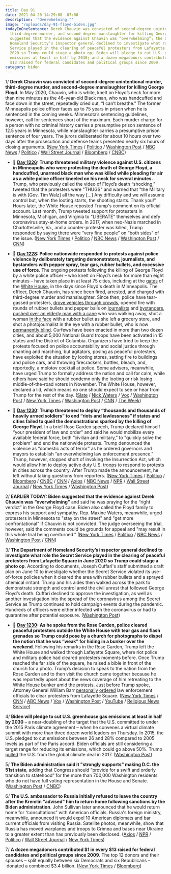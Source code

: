 ```yaml
---
title: Day 91
date: 2021-04-20 14:29:00 -07:00
description: '"Overwhelming."'
image: "/uploads/day-91-floyd-biden.jpg"
todayInOneSentence: Derek Chauvin was convicted of second-degree unintentional murder,
  third-degree murder, and second-degree manslaughter for killing George Floyd; Biden
  suggested that the evidence against Chauvin was “overwhelming”; the Department of
  Homeland Security’s inspector general declined to investigate what role the Secret
  Service played in the clearing of peaceful protesters from Lafayette Square in June
  2020 so Trump could stage a photo op; Biden will pledge to cut U.S. greenhouse gas
  emissions at least in half by 2030; and a dozen megadonors contributed $1 in every
  $13 raised for federal candidates and political groups since 2009.
category: biden
---
```


1/ **Derek Chauvin was convicted of second-degree unintentional murder, third-degree murder, and second-degree manslaughter for killing George Floyd**. In May 2020, Chauvin, who is white, knelt on Floyd’s neck for more than nine minutes as the 46-year-old Black man, who was handcuffed and face down in the street, repeatedly cried out, “I can’t breathe.” The former Minneapolis police officer faces up to 75 years in prison when he is sentenced in the coming weeks. Minnesota’s sentencing guidelines, however, call for sentences short of the maximum. Each murder charge for a person with no criminal history carries a presumptive prison sentence of 12.5 years in Minnesota, while manslaughter carries a presumptive prison sentence of four years. The jurors deliberated for about 10 hours over two days after the prosecution and defense teams presented nearly six hours of closing arguments. ([New York Times](https://www.nytimes.com/live/2021/04/20/us/derek-chauvin-verdict-george-floyd) / [Politico](https://www.politico.com/news/2021/04/20/derek-chauvin-trial-verdict-george-floyd-483535) / [Washington Post](https://www.washingtonpost.com/nation/2021/04/20/derek-chauvin-trial-verdict/) / [NBC News](https://www.nbcnews.com/news/us-news/derek-chauvin-verdict-reached-trial-over-george-floyd-s-death-n1264565) / [Politico](https://www.politico.com/news/2021/04/20/derek-chauvin-trial-verdict-george-floyd-483535) / [Wall Street Journal](https://www.wsj.com/livecoverage/derek-chauvin-trial-verdict) / [Bloomberg](https://www.bloomberg.com/news/articles/2021-04-20/jury-reaches-verdict-in-george-floyd-murder-case-chauvin-update?srnd=premium&sref=MIBMEEoj) / [CNBC](https://www.cnbc.com/2021/04/20/derek-chauvin-trial-verdict.html))

* 📌 **[Day 1226](https://whatthefuckjusthappenedtoday.com/2020/05/29/day-1226/#1-trump-threatened-military-violence): Trump threatened military violence against U.S. citizens in Minneapolis who were protesting the death of George Floyd, a handcuffed, unarmed black man who was killed while pleading for air as a white police officer kneeled on his neck for several minutes.** Trump, who previously called the video of Floyd’s death “shocking," tweeted that the protesters were "THUGS" and warned that "the Military is with \[Gov. Tim Walz\] all the way \[...\] Any difficulty and we will assume control but, when the looting starts, the shooting starts. Thank you!” Hours later, the White House reposted Trump's comment on its official account. Last month, Trump tweeted support for protesters in Minnesota, Michigan, and Virginia to "LIBERATE" themselves and defy coronavirus stay-at-home orders. In 2017, when neo-Nazis marched in Charlottesville, Va., and a counter-protester was killed, Trump responded by saying there were “very fine people” on “both sides” of the issue. ([New York Times](https://www.nytimes.com/2020/05/29/us/politics/trump-looting-shooting.html) / [Politico](https://www.politico.com/news/2020/05/29/trump-threatens-to-unleash-gunfire-on-minnesota-protesters-288406) / [NBC News](https://www.nbcnews.com/politics/donald-trump/twitter-says-trump-violated-rules-against-glorifying-violence-places-public-n1217591) / [Washington Post](https://www.washingtonpost.com/nation/2020/05/29/trump-minneapolis-twitter-protest/) / [CNN](https://edition.cnn.com/2020/05/29/tech/trump-twitter-minneapolis/))

* 📌 **[Day 1228](https://whatthefuckjusthappenedtoday.com/2020/05/31/day-1228/#1-police-nationwide-responded-to-pro): Police nationwide responded to protests against police violence by deliberately targeting demonstrators, journalists, and bystanders with pepper spray, tear gas, rubber bullets, and excessive use of force**. The ongoing protests following the killing of George Floyd by a white police officer – who knelt on Floyd’s neck for more than eight minutes – have taken place in at least 75 cities, including at the [gates](https://www.washingtonpost.com/local/public-safety/trump-accuses-dc-mayor-of-refusing-to-help-secret-service-at-white-house-demonstration-over-killing-of-george-floyd/2020/05/30/9bb59212-a276-11ea-9590-1858a893bd59_story.html) of the [White House](https://www.nbcnews.com/politics/donald-trump/police-use-pepper-spray-protesters-gather-near-white-house-after-n1219751), in the days since Floyd's death in Minneapolis. The officer, Derek Chauvin, has since been fired, arrested, and charged with third-degree murder and manslaughter. Since then, police have tear-gassed protesters, [drove vehicles through crowds](https://www.cnn.com/2020/05/31/us/nypd-truck-george-floyd-protest/index.html), opened fire with rounds of rubber bullets and pepper balls on [journalists](https://www.vox.com/identities/2020/5/31/21276013/police-targeted-journalists-covering-george-floyd-protests) and [bystanders](https://twitter.com/tkerssen/status/1266921821653385225), [pushed over an elderly man with a cane](https://www.youtube.com/watch?v=rKeNdcMhoZE) who was walking away, shot a woman [in the face](https://twitter.com/KevinRKrause/status/1266898396339675137) with a rubber bullet as she left a grocery store, and shot a photojournalist in the eye with a rubber bullet, who is now [permanently blind](https://twitter.com/KillerMartinis/status/1266786161143537669?ref_src=twsrc%5Etfw%7Ctwcamp%5Etweetembed%7Ctwterm%5E1266786161143537669%7Ctwgr%5E&ref_url=https%3A%2F%2Fwww.vox.com%2Fidentities%2F2020%2F5%2F31%2F21276013%2Fpolice-targeted-journalists-covering-george-floyd-protests). Curfews have been enacted in more than two dozen cities, and about 5,000 National Guard troops have been activated in 15 states and the District of Columbia. Organizers have tried to keep the protests focused on police accountability and social justice through chanting and marching, but agitators, posing as peaceful protesters, have exploited the situation by looting stores, setting fire to buildings and police cars, and throwing firecrackers, bottles, bleach, and, reportedly, a molotov cocktail at police. Some advisers, meanwhile, have urged Trump to formally address the nation and call for calm, while others have said he should condemn only the looting or risk losing middle-of-the-road voters in November. The White House, however, declared a lid, which means no one should expect to see or hear from Trump for the rest of the day. ([Slate](https://slate.com/news-and-politics/2020/05/george-floyd-protests-police-violence.html?via=taps_top) / [Nick Waters](https://www.bellingcat.com/news/americas/2020/05/31/us-law-enforcement-are-deliberately-targeting-journalists-during-george-floyd-protests/) / [Vox](https://www.vox.com/2020/5/30/21275507/minneapolis-george-floyd-protests-police-violence) / [Washington Post](https://www.washingtonpost.com/politics/police-turn-more-aggressive-against-protesters-and-bystanders-alike-adding-to-violence-and-chaos/2020/05/31/588ad218-a32f-11ea-b619-3f9133bbb482_story.html) / [New York Times](https://www.nytimes.com/2020/05/30/us/minneapolis-floyd-protests.html?action=click&module=Spotlight&pgtype=Homepage) / [Washington Post](https://www.washingtonpost.com/nation/2020/05/31/george-floyd-protests-live-updates/) / [CNN](https://www.cnn.com/2020/05/31/politics/trump-protests-george-floyd/index.html) / [The Week](https://theweek.com/speedreads/917390/white-house-reportedly-divided-over-whether-trump-should-address-nation-amid-protests))

* 📌 **[Day 1230](https://whatthefuckjusthappenedtoday.com/2020/06/02/day-1230/#1-trump-threatened-to-deploy-%E2%80%9Cthousa): Trump threatened to deploy “thousands and thousands of heavily armed soldiers” to end “riots and lawlessness” if states and cities failed to quell the demonstrations sparked by the killing of George Floyd**. In a brief Rose Garden speech, Trump declared himself “your president of law and order" and said he would mobilize every available federal force, both “civilian and military,” to "quickly solve the problem" and end the nationwide protests. Trump denounced the violence as “domestic acts of terror” as he ordered governors and mayors to establish “an overwhelming law enforcement presence." Trump, however, stopped short of invoking the Insurrection Act, which would allow him to deploy active duty U.S. troops to respond to protests in cities across the country. After Trump made the announcement, he left without taking questions from reporters.  ([New York Times](https://www.nytimes.com/2020/06/01/us/politics/trump-governors.html) /  [Politico](https://www.politico.com/news/2020/06/01/trump-slams-governors-as-weak-crackdown-on-protests-294023) / [Bloomberg](https://www.bloomberg.com/news/articles/2020-06-01/trump-to-speak-at-white-house-amid-violent-nationwide-protests?srnd=premium&sref=MIBMEEoj) / [CNBC](https://www.cnbc.com/2020/06/01/trump-threatens-to-deploy-military-as-george-floyd-protests-continue-to-shake-the-us.html) / [CNN](https://www.cnn.com/2020/06/01/politics/donald-trump-national-address-race/index.html) / [Axios](https://www.axios.com/donald-trump-law-order-white-house-walk-a2d5ecb8-442c-4ab8-b845-b293ffad6710.html) / [NBC News](https://www.nbcnews.com/politics/politics-news/trump-considering-move-invoke-insurrection-act-n1221326) / [NPR](https://www.npr.org/2020/06/02/867565338/governors-push-back-on-trumps-threat-to-deploy-federal-troops-to-quell-unrest) / [Wall Street Journal](https://www.wsj.com/articles/minneapolis-unrest-subsides-as-cities-rage-over-death-of-george-floyd-11591018710?mod=breakingnews) / [New York Times](https://www.nytimes.com/2020/06/01/us/floyd-protests-live.html) / [Washington Post](https://www.washingtonpost.com/local/washington-dc-protest-white-house-george-floyd/2020/06/01/6b193d1c-a3c9-11ea-bb20-ebf0921f3bbd_story.html))

2/ **EARLIER TODAY: Biden suggested that the evidence against Derek Chauvin was “overwhelming”** and said he was praying for the “right verdict” in the George Floyd case. Biden also called the Floyd family to express his support and sympathy. Rep. Maxine Waters, meanwhile, urged protesters in Minnesota to "stay on the street" and "get more confrontational" if Chauvin is not convicted. The judge overseeing the trial, however, said the comments could be grounds for appeal and "may result in this whole trial being overturned." ([New York Times](https://www.nytimes.com/2021/04/20/us/biden-calls-george-floyd-family.html?action=click&module=Top%20Stories&pgtype=Homepage) / [Politico](https://www.politico.com/news/2021/04/20/biden-chauvin-trial-guilty-verdict-483463) / [NBC News](https://www.nbcnews.com/news/us-news/president-biden-called-george-floyd-s-family-say-he-praying-n1264612) / [Washington Post](https://www.washingtonpost.com/politics/2021/04/20/joe-biden-live-updates/#link-JA3ASZGJBVCF7FTBO6A2EHW3MA) / [CNN](https://www.washingtonpost.com/politics/2021/04/20/joe-biden-live-updates/))

3/ **The Department of Homeland Security’s inspector general declined to investigate what role the Secret Service played in the clearing of peaceful protesters from Lafayette Square in June 2020 so Trump could stage a photo op**. According to documents, Joseph Cuffari's staff submitted a draft plan on June 10 to investigate whether the Secret Service violated its use-of-force policies when it cleared the area with rubber bullets and a sprayed chemical irritant. Trump and his aides then walked across the park to demonstrate strength and control amid the civil unrest that followed George Floyd’s death. Cuffari declined to approve the investigation, as well as another investigation into the spread of the coronavirus among the Secret Service as Trump continued to hold campaign events during the pandemic. Hundreds of officers were either infected with the coronavirus or had to quarantine after potential exposure. ([Washington Post](https://www.washingtonpost.com/politics/secret-service-trump-inspector-general/2021/04/19/87f20cc6-9eea-11eb-9d05-ae06f4529ece_story.html))

* 📌 **[Day 1230](https://whatthefuckjusthappenedtoday.com/2020/06/02/day-1230/#2-as-he-spoke-from-the-rose-garden-p): As he spoke from the Rose Garden, police cleared peaceful protesters outside the White House with tear gas and flash grenades so Trump could pose by a church for photographs to dispel the notion that he was “weak” for hiding in a bunker over the weekend**. Following his remarks in the Rose Garden, Trump left the White House and walked through Lafayette Square, where riot police and military police had cleared protesters moments before. Once Trump reached the far side of the square, he raised a bible in front of the church for a photo. Trump’s decision to speak to the nation from the Rose Garden and to then visit the church came together because he was reportedly upset about the news coverage of him retreating to the White House bunker amid the protests. Just before Trump spoke, Attorney General William Barr [personally](https://www.washingtonpost.com/politics/barr-personally-ordered-removal-of-protesters-near-white-house-leading-to-use-of-force-against-largely-peaceful-crowd/2020/06/02/0ca2417c-a4d5-11ea-b473-04905b1af82b_story.html) [ordered](https://www.cnn.com/2020/06/02/politics/barr-protests-white-house/index.html) law enforcement officials to clear protesters from Lafayette Square. ([New York Times](https://www.nytimes.com/2020/06/01/us/politics/trump-st-johns-church-bible.html) / [CNN](https://www.cnn.com/2020/06/01/politics/cnntv-bishop-trump-photo-op/index.html) / [ABC News](https://abcnews.go.com/Politics/national-guard-troops-deployed-white-house-trump-calls/story?id=71004151) / [Vox](https://www.vox.com/2020/6/1/21277610/monday-lafayette-square-tear-gas) / [Washington Post](https://www.washingtonpost.com/politics/inside-the-push-to-tear-gas-protesters-ahead-of-a-trump-photo-op/2020/06/01/4b0f7b50-a46c-11ea-bb20-ebf0921f3bbd_story.html) / [YouTube](https://www.youtube.com/watch?v=zQCHvK_pB7U) / [Religious News Service](https://religionnews.com/2020/06/02/ahead-of-trump-bible-photo-op-police-forcibly-expel-priest-from-st-johns-church-near-white-house/))

4/ **Biden will pledge to cut U.S. greenhouse gas emissions at least in half by 2030** – a near-doubling of the target that the U.S. committed to under the 2015 Paris climate agreement – when he convenes a virtual climate summit with more than three dozen world leaders on Thursday. In 2015, the U.S. pledged to cut emissions between 26 and 28% compared to 2005 levels as part of the Paris accord. Biden officials are still considering a target range for reducing its emissions, which could go above 50%. Trump [pulled](https://whatthefuckjusthappenedtoday.com/2017/06/01/Day-133/#1-trump-pulled-the-us-from-the-paris) the U.S. from the global climate deal in 2017. ([Washington Post](https://www.washingtonpost.com/climate-environment/2021/04/20/biden-climate-change/))

5/ **The Biden administration said it "strongly supports" making D.C. the 51st state**, adding that Congress should “provide for a swift and orderly transition to statehood” for the more than 700,000 Washington residents who do not have full voting representation in the House and Senate. ([Washington Post](https://www.washingtonpost.com/local/dc-politics/biden-dc-statehood-position/2021/04/20/31b86b92-a1e3-11eb-85fc-06664ff4489d_story.html) / [CNBC](https://www.cnbc.com/2021/04/20/biden-administration-backs-dc-statehood-urges-swift-action-as-house-prepares-to-vote-on-bill.html))

6/ **The U.S. ambassador to Russia initially refused to leave the country after the Kremlin "advised" him to return home following sanctions by the Biden administration**. John Sullivan later announced that he would return home for “consultations” with American officials. Russia's foreign ministry, meanwhile, announced it would expel 10 American diplomats and bar current officials from visiting Russia.
Satellite photos, meanwhile, show that Russia has moved warplanes and troops to Crimea and bases near Ukraine to a greater extent than has previously been disclosed. ([Axios](https://www.axios.com/john-sullivan-ambassador-russia-sanctions-5215f137-c473-42f8-a6ac-a49cf5b1f4b4.html) / [NPR](https://www.npr.org/2021/04/20/989032519/u-s-ambassador-to-russia-returns-to-washington-as-relations-sour-further) / [Politico](https://www.politico.com/news/2021/04/20/us-ambassador-russia-returning-washington-483409) / [Wall Street Journal](https://www.wsj.com/articles/satellite-images-show-russias-expanding-ukraine-buildup-11618917238?mod=djemalertNEWS) / [New York Times](https://www.nytimes.com/2021/04/20/world/europe/-ukraine-russia-putin-invasion.html))

7/ **A dozen megadonors contributed $1 in every $13 raised for federal candidates and political groups since 2009**. The top 12 donors and their spouses – split equally between six Democrats and six Republicans – donated a combined $3.4 billion. ([New York Times](https://www.nytimes.com/2021/04/20/us/politics/megadonors-political-spending.html) / [Bloomberg](https://www.bloomberg.com/news/articles/2021-04-20/top-12-political-donors-give-1-of-every-13-watchdog-says?srnd=politics-vp))